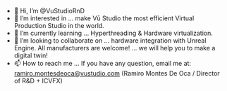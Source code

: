 - 👋 Hi, I’m @VuStudioRnD
- 👀 I’m interested in ... make Vū Studio the most efficient Virtual Production Studio in the world.
- 🌱 I’m currently learning ... Hyperthreading & Hardware virtualization.  
- 💞️ I’m looking to collaborate on ... hardware integration with Unreal Engine. All manufacturers are welcome! ... we will help you to make a digital twin! 
- 📫 How to reach me ... If you have any question, email me at: ramiro.montesdeoca@vustudio.com (Ramiro Montes De Oca / Director of R&D + ICVFX)

<!---
VuStudioRnD/VuStudioRnD is a ✨ special ✨ repository because its `README.md` (this file) appears on your GitHub profile.
You can click the Preview link to take a look at your changes.
--->
